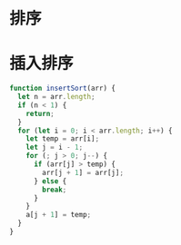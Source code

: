 <script>
function insertSort(arr){
    let n = arr.length
    if(n<1){
        return
    }
    // for (let i =0;i<arr.length;i++){
    //     let temp = arr[i]
    //     let j = i-1
    //     for(;j>0;j--){  
    //         if(arr[j]>temp){
    //             arr[j+1]=arr[j]
    //         }else{
    //             break
    //         }
    //     }
    //     a[j+1] = temp
    // }
    
}

// console.log(insertSort([4,5,6,1,3,2]))

</script>

# 排序

<!-- # 冒泡排序 -->

# 插入排序

```js
function insertSort(arr) {
  let n = arr.length;
  if (n < 1) {
    return;
  }
  for (let i = 0; i < arr.length; i++) {
    let temp = arr[i];
    let j = i - 1;
    for (; j > 0; j--) {
      if (arr[j] > temp) {
        arr[j + 1] = arr[j];
      } else {
        break;
      }
    }
    a[j + 1] = temp;
  }
}
```
